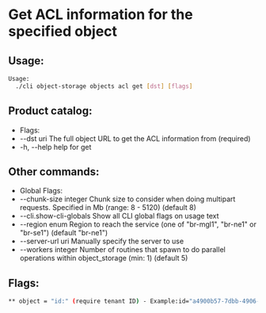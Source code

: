 # Get ACL information for the specified object

## Usage:
```bash
Usage:
  ./cli object-storage objects acl get [dst] [flags]
```

## Product catalog:
- Flags:
- --dst uri   The full object URL to get the ACL information from (required)
- -h, --help      help for get

## Other commands:
- Global Flags:
- --chunk-size integer     Chunk size to consider when doing multipart requests. Specified in Mb (range: 8 - 5120) (default 8)
- --cli.show-cli-globals   Show all CLI global flags on usage text
- --region enum            Region to reach the service (one of "br-mgl1", "br-ne1" or "br-se1") (default "br-ne1")
- --server-url uri         Manually specify the server to use
- --workers integer        Number of routines that spawn to do parallel operations within object_storage (min: 1) (default 5)

## Flags:
```bash
** object = "id:" (require tenant ID) - Example:id="a4900b57-7dbb-4906-b7e8-efed938e325c"
```

